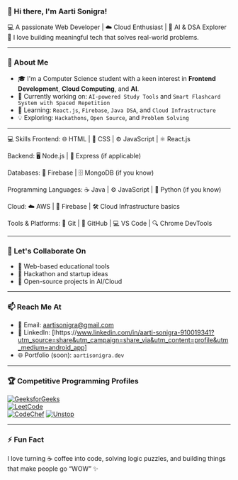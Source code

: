 ### 👋 Hi there, I'm Aarti Sonigra!

💻 A passionate Web Developer | ☁️ Cloud Enthusiast | 🧠 AI & DSA Explorer  
🌟 I love building meaningful tech that solves real-world problems.

---

### 🚀 About Me
- 🎓 I'm a Computer Science student with a keen interest in **Frontend Development**, **Cloud Computing**, and **AI**.
- 🔭 Currently working on: `AI-powered Study Tools` and `Smart Flashcard System with Spaced Repetition`
- 🌱 Learning: `React.js`, `Firebase`, `Java DSA`, and `Cloud Infrastructure`
- 💡 Exploring: `Hackathons`, `Open Source`, and `Problem Solving`

---
💻 Skills
Frontend:
🌐 HTML | 🎨 CSS | ⚙️ JavaScript | ⚛️ React.js

Backend:
🖥️ Node.js | 🚂 Express (if applicable)

Databases:
📂 Firebase | 🗄️ MongoDB (if you know)

Programming Languages:
☕ Java | ⚙️ JavaScript | 🐍 Python (if you know)

Cloud:
☁️ AWS | 📡 Firebase | 🛠️ Cloud Infrastructure basics

Tools & Platforms:
🔧 Git | 🐙 GitHub | 💻 VS Code | 🔍 Chrome DevTools

-------------------------------------------------------------------------------------

### 🤝 Let's Collaborate On
- 🔸 Web-based educational tools  
- 🔸 Hackathon and startup ideas  
- 🔸 Open-source projects in AI/Cloud  

---

### 📫 Reach Me At
- 📧 Email: [aartisonigra@gmail.com](mailto:aartisonigra25@gmail.com)  
- 💼 LinkedIn: [lhttps://www.linkedin.com/in/aarti-sonigra-910019341?utm_source=share&utm_campaign=share_via&utm_content=profile&utm_medium=android_app]  
- 🌐 Portfolio (soon): `aartisonigra.dev`

---

### 🏆 Competitive Programming Profiles
[![GeeksforGeeks](https://img.shields.io/badge/GeeksforGeeks-00C000?style=for-the-badge&logo=geeksforgeeks&logoColor=white)](https://www.geeksforgeeks.org/user/23amtis35i/)  
[![LeetCode](https://img.shields.io/badge/LeetCode-F79F1F?style=for-the-badge&logo=leetcode&logoColor=white)](https://leetcode.com/u/aarti_124/)  
[![CodeChef](https://img.shields.io/badge/CodeChef-5B4638?style=for-the-badge&logo=codechef&logoColor=white)](https://www.codechef.com/users/aarti_987)
[![Unstop](https://img.shields.io/badge/Unstop-1A73E8?style=for-the-badge&logo=unstop&logoColor=white)](https://unstop.com/practice/coding)

---

### ⚡ Fun Fact
I love turning ☕ coffee into code, solving logic puzzles, and building things that make people go “WOW” ✨
